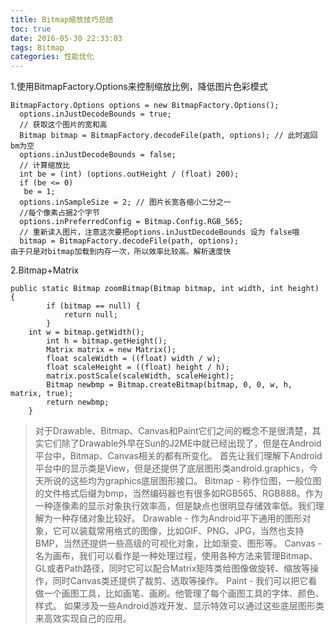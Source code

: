 ```yaml
---
title: Bitmap缩放技巧总结
toc: true
date: 2016-05-30 22:33:03
tags: Bitmap
categories: 性能优化
---
```

1.使用BitmapFactory.Options来控制缩放比例，降低图片色彩模式
```
BitmapFactory.Options options = new BitmapFactory.Options();
  options.inJustDecodeBounds = true;
  // 获取这个图片的宽和高
  Bitmap bitmap = BitmapFactory.decodeFile(path, options); // 此时返回bm为空
  options.inJustDecodeBounds = false;
  // 计算缩放比
  int be = (int) (options.outHeight / (float) 200);
  if (be <= 0)
   be = 1;
  options.inSampleSize = 2; // 图片长宽各缩小二分之一
  //每个像素占据2个字节
  options.inPreferredConfig = Bitmap.Config.RGB_565;
  // 重新读入图片，注意这次要把options.inJustDecodeBounds 设为 false哦
  bitmap = BitmapFactory.decodeFile(path, options);
由于只是对bitmap加载到内存一次，所以效率比较高。解析速度快
```
<!-- more-->
2.Bitmap+Matrix
```
public static Bitmap zoomBitmap(Bitmap bitmap, int width, int height) {
        if (bitmap == null) {
            return null;
        }
    int w = bitmap.getWidth();
        int h = bitmap.getHeight();
        Matrix matrix = new Matrix();
        float scaleWidth = ((float) width / w);
        float scaleHeight = ((float) height / h);
        matrix.postScale(scaleWidth, scaleHeight);
        Bitmap newbmp = Bitmap.createBitmap(bitmap, 0, 0, w, h, matrix, true);
        return newbmp;
    }
 ```
 
> 对于Drawable、Bitmap、Canvas和Paint它们之间的概念不是很清楚，其实它们除了Drawable外早在Sun的J2ME中就已经出现了，但是在Android平台中，Bitmap、Canvas相关的都有所变化。
  首先让我们理解下Android平台中的显示类是View，但是还提供了底层图形类android.graphics，今天所说的这些均为graphics底层图形接口。
  Bitmap - 称作位图，一般位图的文件格式后缀为bmp，当然编码器也有很多如RGB565、RGB888。作为一种逐像素的显示对象执行效率高，但是缺点也很明显存储效率低。我们理解为一种存储对象比较好。
  Drawable - 作为Android平下通用的图形对象，它可以装载常用格式的图像，比如GIF、PNG、JPG，当然也支持BMP，当然还提供一些高级的可视化对象，比如渐变、图形等。
  Canvas - 名为画布，我们可以看作是一种处理过程，使用各种方法来管理Bitmap、GL或者Path路径，同时它可以配合Matrix矩阵类给图像做旋转、缩放等操作，同时Canvas类还提供了裁剪、选取等操作。
   Paint - 我们可以把它看做一个画图工具，比如画笔、画刷。他管理了每个画图工具的字体、颜色、样式。
  如果涉及一些Android游戏开发、显示特效可以通过这些底层图形类来高效实现自己的应用。
  
  


